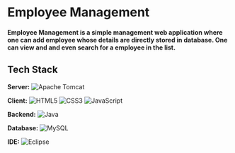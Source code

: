 
# Employee Management


#### Employee Management is a simple management web application where one can add employee whose details are directly stored in database. One can view and and even search for a employee in the list.


## Tech Stack

**Server:** ![Apache Tomcat](https://img.shields.io/badge/apache%20tomcat-%23F8DC75.svg?style=for-the-badge&logo=apache-tomcat&logoColor=black)

**Client:** ![HTML5](https://img.shields.io/badge/html5-%23E34F26.svg?style=for-the-badge&logo=html5&logoColor=white)    ![CSS3](https://img.shields.io/badge/css3-%231572B6.svg?style=for-the-badge&logo=css3&logoColor=white)    ![JavaScript](https://img.shields.io/badge/javascript-%23323330.svg?style=for-the-badge&logo=javascript&logoColor=%23F7DF1E) 

**Backend:** ![Java](https://img.shields.io/badge/java-%23ED8B00.svg?style=for-the-badge&logo=java&logoColor=white)

**Database:** ![MySQL](https://img.shields.io/badge/mysql-%2300f.svg?style=for-the-badge&logo=mysql&logoColor=white)

**IDE:** ![Eclipse](https://img.shields.io/badge/Eclipse-FE7A16.svg?style=for-the-badge&logo=Eclipse&logoColor=white)
